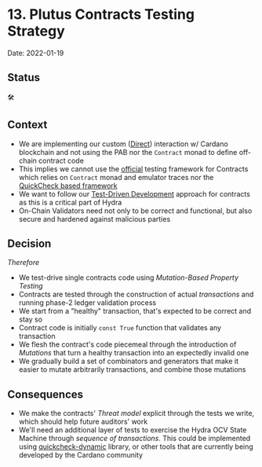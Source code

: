 # 13. Plutus Contracts Testing Strategy

Date: 2022-01-19

## Status

:hammer_and_wrench:

## Context

* We are implementing our custom ([Direct](./0010-use-direct-chain.md)) interaction w/ Cardano blockchain and not using the PAB nor the `Contract` monad to define off-chain contract code
* This implies we cannot use the [official](https://github.com/input-output-hk/plutus-apps/blob/main/plutus-contract/src/Plutus/Contract/Test.hs) testing framework for Contracts which relies on `Contract` monad and emulator traces nor the [QuickCheck based framework](https://plutus-apps.readthedocs.io/en/latest/plutus/tutorials/contract-testing.html)
* We want to follow our [Test-Driven Development](./0012-testing-strategy.md) approach for contracts as this is a critical part of Hydra
* On-Chain Validators need not only to be correct and functional, but also secure and hardened against malicious parties

## Decision

_Therefore_

* We test-drive single contracts code using _Mutation-Based Property Testing_
* Contracts are tested through the construction of actual _transactions_ and running phase-2 ledger validation process
* We start from a "healthy" transaction, that's expected to be correct and stay so
* Contract code is initially `const True` function that validates any transaction
* We flesh the contract's code piecemeal through the introduction of _Mutations_ that turn a healthy transaction into an expectedly invalid one
* We gradually build a set of combinators and generators that make it easier to mutate arbitrarily transactions, and combine those mutations

## Consequences

* We make the contracts' _Threat model_  explicit through the tests we write, which should help future auditors' work
* We'll need an additional layer of tests to exercise the Hydra OCV State Machine through _sequence of transactions_. This could be implemented using [quickcheck-dynamic](https://github.com/input-output-hk/plutus-apps/tree/main/quickcheck-dynamic) library, or other tools that are currently being developed by the Cardano community
